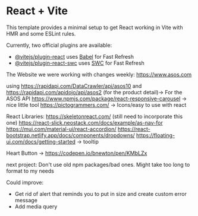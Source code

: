 # React + Vite

This template provides a minimal setup to get React working in Vite with HMR and some ESLint rules.

Currently, two official plugins are available:

- [@vitejs/plugin-react](https://github.com/vitejs/vite-plugin-react/blob/main/packages/plugin-react/README.md) uses [Babel](https://babeljs.io/) for Fast Refresh
- [@vitejs/plugin-react-swc](https://github.com/vitejs/vite-plugin-react-swc) uses [SWC](https://swc.rs/) for Fast Refresh

The Website we were working with changes weekly: https://www.asos.com

using https://rapidapi.com/DataCrawler/api/asos10 and https://rapidapi.com/apidojo/api/asos2 (for the product detail)-> For the ASOS API
https://www.npmjs.com/package/react-responsive-carousel -> nice little tool
https://pictogrammers.com/ -> Icons/easy to use with react

React Libraries: 
https://skeletonreact.com/ (still need to incorporate this one)
https://react-slick.neostack.com/docs/example/as-nav-for
https://mui.com/material-ui/react-accordion/
https://react-bootstrap.netlify.app/docs/components/dropdowns/
https://floating-ui.com/docs/getting-started -> tooltip

Heart Button -> https://codepen.io/bnewton/pen/KMbLZx

next project: Don't use old npm packages/bad ones. Might take too long to format to my needs

Could improve: 
- Get rid of alert that reminds you to put in size and create custom error message
- Add media query